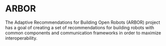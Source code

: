 # ARBOR

The Adaptive Recommendations for Building Open Robots (ARBOR) project has a goal of creating a set of recommendations for building robots with common components and communication frameworks in order to maximize interoperability.
